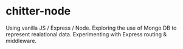 # chitter-node

Using vanilla JS / Express / Node.
Exploring the use of Mongo DB to represent realational data.
Experimenting with Express routing & middleware.
